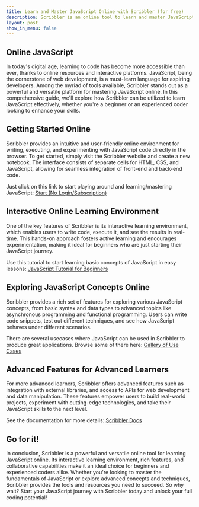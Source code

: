 ```yaml
---
title: Learn and Master JavaScript Online with Scribbler (for free)
description: Scribbler is an online tool to learn and master JavaScript through experimentation and live code execution.
layout: post
show_in_menu: false
---
```


## Online JavaScript
In today's digital age, learning to code has become more accessible than ever, thanks to online resources and interactive platforms. JavaScript, being the cornerstone of web development, is a must-learn language for aspiring developers. Among the myriad of tools available, Scribbler stands out as a powerful and versatile platform for mastering JavaScript online. In this comprehensive guide, we'll explore how Scribbler can be utilized to learn JavaScript effectively, whether you're a beginner or an experienced coder looking to enhance your skills.

## Getting Started Online
Scribbler provides an intuitive and user-friendly online environment for writing, executing, and experimenting with JavaScript code directly in the browser. To get started, simply visit the Scribbler website and create a new notebook. The interface consists of separate cells for HTML, CSS, and JavaScript, allowing for seamless integration of front-end and back-end code.

Just click on this link to start playing around and learning/mastering JavaScript: [Start (No Login/Subscription)](https://app.scribbler.live)

## Interactive Online Learning Environment
One of the key features of Scribbler is its interactive learning environment, which enables users to write code, execute it, and see the results in real-time. This hands-on approach fosters active learning and encourages experimentation, making it ideal for beginners who are just starting their JavaScript journey.

Use this tutorial to start learning basic concepts of JavaScript in easy lessons: [JavaScript Tutorial for Beginners](https://scribbler.live/learn/javascript-tutorial-beginners/)

## Exploring JavaScript Concepts Online
Scribbler provides a rich set of features for exploring various JavaScript concepts, from basic syntax and data types to advanced topics like asynchronous programming and functional programming. Users can write code snippets, test out different techniques, and see how JavaScript behaves under different scenarios.

There are several usecases where JavaScript can be used in Scribbler to produce great applications. Browse some of there here: [Gallery of Use Cases](https://scribbler.live/samples.html)


## Advanced Features for Advanced Learners
For more advanced learners, Scribbler offers advanced features such as integration with external libraries, and access to APIs for web development and data manipulation. These features empower users to build real-world projects, experiment with cutting-edge technologies, and take their JavaScript skills to the next level.

See the documentation for more details: [Scribbler Docs](https://scribbler.live/docs.html)

## Go for it!
In conclusion, Scribbler is a powerful and versatile online tool for learning JavaScript online. Its interactive learning environment, rich features, and collaborative capabilities make it an ideal choice for beginners and experienced coders alike. Whether you're looking to master the fundamentals of JavaScript or explore advanced concepts and techniques, Scribbler provides the tools and resources you need to succeed. So why wait? Start your JavaScript journey with Scribbler today and unlock your full coding potential!
